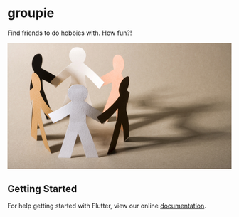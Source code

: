 # groupie

Find friends to do hobbies with. How fun?!

![](images/friendship.png)

## Getting Started

For help getting started with Flutter, view our online
[documentation](https://flutter.io/).
